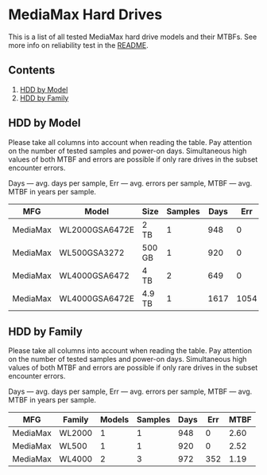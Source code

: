 MediaMax Hard Drives
====================

This is a list of all tested MediaMax hard drive models and their MTBFs. See more
info on reliability test in the [README](https://github.com/linuxhw/EnterpriseDrive).

Contents
--------

1. [ HDD by Model  ](#hdd-by-model)
2. [ HDD by Family ](#hdd-by-family)

HDD by Model
------------

Please take all columns into account when reading the table. Pay attention on the
number of tested samples and power-on days. Simultaneous high values of both MTBF
and errors are possible if only rare drives in the subset encounter errors.

Days — avg. days per sample,
Err  — avg. errors per sample,
MTBF — avg. MTBF in years per sample.

| MFG       | Model              | Size   | Samples | Days  | Err   | MTBF   |
|-----------|--------------------|--------|---------|-------|-------|--------|
| MediaMax  | WL2000GSA6472E     | 2 TB   | 1       | 948   | 0     | 2.60   |
| MediaMax  | WL500GSA3272       | 500 GB | 1       | 920   | 0     | 2.52   |
| MediaMax  | WL4000GSA6472      | 4 TB   | 2       | 649   | 0     | 1.78   |
| MediaMax  | WL4000GSA6472E     | 4.9 TB | 1       | 1617  | 1054  | 0.00   |

HDD by Family
-------------

Please take all columns into account when reading the table. Pay attention on the
number of tested samples and power-on days. Simultaneous high values of both MTBF
and errors are possible if only rare drives in the subset encounter errors.

Days — avg. days per sample,
Err  — avg. errors per sample,
MTBF — avg. MTBF in years per sample.

| MFG       | Family                 | Models | Samples | Days  | Err   | MTBF   |
|-----------|------------------------|--------|---------|-------|-------|--------|
| MediaMax  | WL2000                 | 1      | 1       | 948   | 0     | 2.60   |
| MediaMax  | WL500                  | 1      | 1       | 920   | 0     | 2.52   |
| MediaMax  | WL4000                 | 2      | 3       | 972   | 352   | 1.19   |
